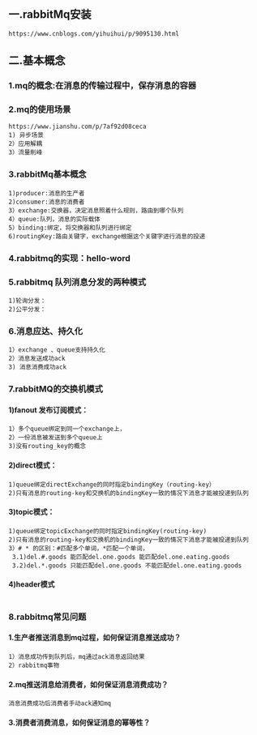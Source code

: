 ## 一.rabbitMq安装
```
https://www.cnblogs.com/yihuihui/p/9095130.html
```

## 二.基本概念
### 1.mq的概念:在消息的传输过程中，保存消息的容器

### 2.mq的使用场景
```
https://www.jianshu.com/p/7af92d08ceca
1) 异步场景
2）应用解耦
3）流量削峰
```

### 3.rabbitMq基本概念
```
1)producer:消息的生产者
2)consumer:消息的消费者
3）exchange:交换器，决定消息照着什么规则，路由到哪个队列
4）queue:队列，消息的实际载体
5）binding:绑定，将交换器和队列进行绑定
6)routingKey:路由关键字，exchange根据这个关键字进行消息的投递

```

### 4.rabbitmq的实现：hello-word

### 5.rabbitmq 队列消息分发的两种模式
```
1)轮询分发：
2)公平分发：
```

### 6.消息应达、持久化
```
1）exchange 、queue支持持久化
2）消息发送成功ack
3) 消息消费成功ack
```

### 7.rabbitMQ的交换机模式
#### 1)fanout 发布订阅模式：
```
1）多个queue绑定到同一个exchange上，
2）一份消息被发送到多个queue上
3)没有routing_key的概念
```
#### 2)direct模式：
````
1)queue绑定directExchange的同时指定bindingKey（routing-key）
2)只有消息的routing-key和交换机的bindingKey一致的情况下消息才能被投递到队列
````
#### 3)topic模式：
```
1)queue绑定topicExchange的同时指定bindingKey(routing-key)
2)只有消息的routing-key和交换机的bindingKey一致的情况下消息才能被投递到队列
3）# * 的区别：#匹配多个单词，*匹配一个单词，
 3.1)del.#.goods 能匹配del.one.goods 能匹配del.one.eating.goods
 3.2)del.*.goods 只能匹配del.one.goods 不能匹配del.one.eating.goods
```
#### 4)header模式
```

```

### 8.rabbitmq常见问题
#### 1.生产者推送消息到mq过程，如何保证消息推送成功？
```
1）消息成功传到队列后，mq通过ack消息返回结果
2）rabbitmq事物
```

#### 2.mq推送消息给消费者，如何保证消息消费成功？
```
消息消费成功后消费者手动ack通知mq
```
#### 3.消费者消费消息，如何保证消息的幂等性？

